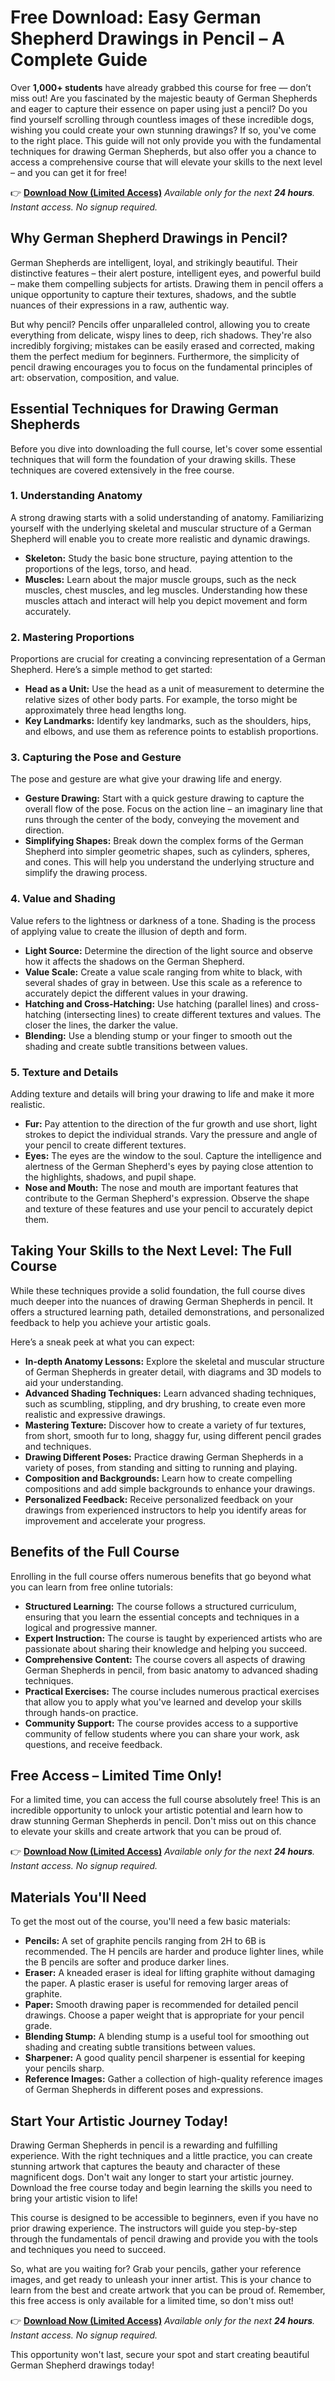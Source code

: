 # Free Download: Easy German Shepherd Drawings in Pencil – A Complete Guide

Over **1,000+ students** have already grabbed this course for free — don’t miss out!
Are you fascinated by the majestic beauty of German Shepherds and eager to capture their essence on paper using just a pencil? Do you find yourself scrolling through countless images of these incredible dogs, wishing you could create your own stunning drawings? If so, you've come to the right place. This guide will not only provide you with the fundamental techniques for drawing German Shepherds, but also offer you a chance to access a comprehensive course that will elevate your skills to the next level – and you can get it for free!

👉 **[Download Now (Limited Access)](https://udemywork.com/easy-german-shepherd-drawings-in-pencil)**
_Available only for the next **24 hours**. Instant access. No signup required._

## Why German Shepherd Drawings in Pencil?

German Shepherds are intelligent, loyal, and strikingly beautiful. Their distinctive features – their alert posture, intelligent eyes, and powerful build – make them compelling subjects for artists. Drawing them in pencil offers a unique opportunity to capture their textures, shadows, and the subtle nuances of their expressions in a raw, authentic way.

But why pencil? Pencils offer unparalleled control, allowing you to create everything from delicate, wispy lines to deep, rich shadows. They're also incredibly forgiving; mistakes can be easily erased and corrected, making them the perfect medium for beginners. Furthermore, the simplicity of pencil drawing encourages you to focus on the fundamental principles of art: observation, composition, and value.

## Essential Techniques for Drawing German Shepherds

Before you dive into downloading the full course, let's cover some essential techniques that will form the foundation of your drawing skills. These techniques are covered extensively in the free course.

### 1. Understanding Anatomy

A strong drawing starts with a solid understanding of anatomy. Familiarizing yourself with the underlying skeletal and muscular structure of a German Shepherd will enable you to create more realistic and dynamic drawings.

*   **Skeleton:** Study the basic bone structure, paying attention to the proportions of the legs, torso, and head.
*   **Muscles:** Learn about the major muscle groups, such as the neck muscles, chest muscles, and leg muscles. Understanding how these muscles attach and interact will help you depict movement and form accurately.

### 2. Mastering Proportions

Proportions are crucial for creating a convincing representation of a German Shepherd. Here’s a simple method to get started:

*   **Head as a Unit:** Use the head as a unit of measurement to determine the relative sizes of other body parts. For example, the torso might be approximately three head lengths long.
*   **Key Landmarks:** Identify key landmarks, such as the shoulders, hips, and elbows, and use them as reference points to establish proportions.

### 3. Capturing the Pose and Gesture

The pose and gesture are what give your drawing life and energy.

*   **Gesture Drawing:** Start with a quick gesture drawing to capture the overall flow of the pose. Focus on the action line – an imaginary line that runs through the center of the body, conveying the movement and direction.
*   **Simplifying Shapes:** Break down the complex forms of the German Shepherd into simpler geometric shapes, such as cylinders, spheres, and cones. This will help you understand the underlying structure and simplify the drawing process.

### 4. Value and Shading

Value refers to the lightness or darkness of a tone. Shading is the process of applying value to create the illusion of depth and form.

*   **Light Source:** Determine the direction of the light source and observe how it affects the shadows on the German Shepherd.
*   **Value Scale:** Create a value scale ranging from white to black, with several shades of gray in between. Use this scale as a reference to accurately depict the different values in your drawing.
*   **Hatching and Cross-Hatching:** Use hatching (parallel lines) and cross-hatching (intersecting lines) to create different textures and values. The closer the lines, the darker the value.
*   **Blending:** Use a blending stump or your finger to smooth out the shading and create subtle transitions between values.

### 5. Texture and Details

Adding texture and details will bring your drawing to life and make it more realistic.

*   **Fur:** Pay attention to the direction of the fur growth and use short, light strokes to depict the individual strands. Vary the pressure and angle of your pencil to create different textures.
*   **Eyes:** The eyes are the window to the soul. Capture the intelligence and alertness of the German Shepherd's eyes by paying close attention to the highlights, shadows, and pupil shape.
*   **Nose and Mouth:** The nose and mouth are important features that contribute to the German Shepherd's expression. Observe the shape and texture of these features and use your pencil to accurately depict them.

## Taking Your Skills to the Next Level: The Full Course

While these techniques provide a solid foundation, the full course dives much deeper into the nuances of drawing German Shepherds in pencil. It offers a structured learning path, detailed demonstrations, and personalized feedback to help you achieve your artistic goals.

Here’s a sneak peek at what you can expect:

*   **In-depth Anatomy Lessons:** Explore the skeletal and muscular structure of German Shepherds in greater detail, with diagrams and 3D models to aid your understanding.
*   **Advanced Shading Techniques:** Learn advanced shading techniques, such as scumbling, stippling, and dry brushing, to create even more realistic and expressive drawings.
*   **Mastering Texture:** Discover how to create a variety of fur textures, from short, smooth fur to long, shaggy fur, using different pencil grades and techniques.
*   **Drawing Different Poses:** Practice drawing German Shepherds in a variety of poses, from standing and sitting to running and playing.
*   **Composition and Backgrounds:** Learn how to create compelling compositions and add simple backgrounds to enhance your drawings.
*   **Personalized Feedback:** Receive personalized feedback on your drawings from experienced instructors to help you identify areas for improvement and accelerate your progress.

## Benefits of the Full Course

Enrolling in the full course offers numerous benefits that go beyond what you can learn from free online tutorials:

*   **Structured Learning:** The course follows a structured curriculum, ensuring that you learn the essential concepts and techniques in a logical and progressive manner.
*   **Expert Instruction:** The course is taught by experienced artists who are passionate about sharing their knowledge and helping you succeed.
*   **Comprehensive Content:** The course covers all aspects of drawing German Shepherds in pencil, from basic anatomy to advanced shading techniques.
*   **Practical Exercises:** The course includes numerous practical exercises that allow you to apply what you've learned and develop your skills through hands-on practice.
*   **Community Support:** The course provides access to a supportive community of fellow students where you can share your work, ask questions, and receive feedback.

## Free Access – Limited Time Only!

For a limited time, you can access the full course absolutely free! This is an incredible opportunity to unlock your artistic potential and learn how to draw stunning German Shepherds in pencil. Don't miss out on this chance to elevate your skills and create artwork that you can be proud of.

👉 **[Download Now (Limited Access)](https://udemywork.com/easy-german-shepherd-drawings-in-pencil)**
_Available only for the next **24 hours**. Instant access. No signup required._

## Materials You'll Need

To get the most out of the course, you'll need a few basic materials:

*   **Pencils:** A set of graphite pencils ranging from 2H to 6B is recommended. The H pencils are harder and produce lighter lines, while the B pencils are softer and produce darker lines.
*   **Eraser:** A kneaded eraser is ideal for lifting graphite without damaging the paper. A plastic eraser is useful for removing larger areas of graphite.
*   **Paper:** Smooth drawing paper is recommended for detailed pencil drawings. Choose a paper weight that is appropriate for your pencil grade.
*   **Blending Stump:** A blending stump is a useful tool for smoothing out shading and creating subtle transitions between values.
*   **Sharpener:** A good quality pencil sharpener is essential for keeping your pencils sharp.
*   **Reference Images:** Gather a collection of high-quality reference images of German Shepherds in different poses and expressions.

## Start Your Artistic Journey Today!

Drawing German Shepherds in pencil is a rewarding and fulfilling experience. With the right techniques and a little practice, you can create stunning artwork that captures the beauty and character of these magnificent dogs. Don't wait any longer to start your artistic journey. Download the free course today and begin learning the skills you need to bring your artistic vision to life!

This course is designed to be accessible to beginners, even if you have no prior drawing experience. The instructors will guide you step-by-step through the fundamentals of pencil drawing and provide you with the tools and techniques you need to succeed.

So, what are you waiting for? Grab your pencils, gather your reference images, and get ready to unleash your inner artist. This is your chance to learn from the best and create artwork that you can be proud of. Remember, this free access is only available for a limited time, so don't miss out!

👉 **[Download Now (Limited Access)](https://udemywork.com/easy-german-shepherd-drawings-in-pencil)**
_Available only for the next **24 hours**. Instant access. No signup required._

This opportunity won't last, secure your spot and start creating beautiful German Shepherd drawings today!
